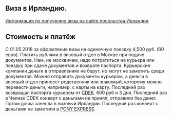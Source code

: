 ## Виза в Ирландию.
[Информация по получению визы на сайте посольства Ирландии](https://www.dfa.ie/irish-embassy/russia/visas/visas-for-ireland/).
## Стоимость и платёж
С 01.05.2018 за оформление визы на одиночную поездку 4,500 руб. (60 евро). Платить рублями в визовый отдел в Москве при подаче документов. Нам, не москвичам, надо потратиться на курьера или поездку при сдаче документов и возврате паспорта. Курьерские компании деньги в отправлениях не берут, но могут не заметить среди документов. Можно отправить документы курьером, а деньги в визовый отдел принесет родственник или знакомый, которому можно перевести деньги, например, с карты на карту.
Последний раз возвращал паспорта курьером от [CDEK](https://www.cdek.ru/kazan.html). 600 руб и 3 дня. Последний раз в Челнах CDEK конверт с деньгами не принял, отправили без денег. Потом дочка занесла в визовый Ирландии. Последний раз конверт с деньгами не заметили в [PONY EXPRESS](https://www.ponyexpress.ru).
